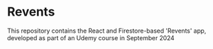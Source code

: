 # Revents

This repository contains the React and Firestore-based 'Revents' app, developed as part of an Udemy course in September 2024
